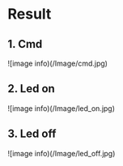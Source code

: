 
# Result

## 1. Cmd

![image info)(/Image/cmd.jpg)

## 2. Led on

![image info)(/Image/led_on.jpg)

## 3. Led off

![image info)(/Image/led_off.jpg)